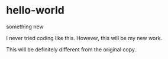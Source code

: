 # hello-world
something new

I never tried coding like this. However, this will be my new work.

This will be definitely different from the original copy.



